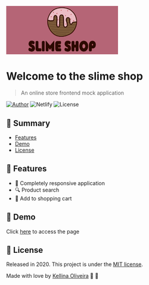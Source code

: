 <p align="left">
    <img src="./imagem-produtos/logo.png" width="300">
</p>

# Welcome to the slime shop

> An online store frontend mock application

[![Author](https://img.shields.io/badge/author-kellina-green?style=flat-square)](https://github.com/kellina) ![Netlify](https://img.shields.io/netlify/8e029475-1ad1-4356-a999-7f67eeafad5b) ![License](https://img.shields.io/github/license/kellina/loja-slime-front)

## :pushpin: Summary

* [Features](#rocket-features)
* [Demo](#link-demo)
* [License](#closed_book-license)

## :rocket: Features

* :iphone: Completely responsive application
* :mag: Product search
* :shopping_cart: Add to shopping cart

## :link: Demo

Click [here](https://lojaslime.kellina.com.br) to access the page

## :closed_book: License

Released in 2020.
This project is under the [MIT license](https://github.com/kellina/loja-slime-front/blob/master/LICENSE).

Made with love by [Kellina Oliveira](https://github.com/kellina) :purple_heart: :rocket:
